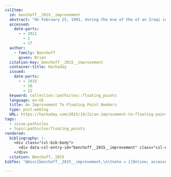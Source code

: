 ```yaml
---
cslItem:
  id: benchoff__2015__improvement
  abstract: "On February 25, 1991, during the eve of the of an Iraqi invasion of Saudi Arabia, a Scud missile fired from Iraqi positions hit a US Army barracks in\_Dhahran, Saudi Arabia. A defense was available …"
  accessed:
    date-parts:
      - - 2021
        - 1
        - 27
  author:
    - family: Benchoff
      given: Brian
  citation-key: benchoff__2015__improvement
  container-title: Hackaday
  issued:
    date-parts:
      - - 2015
        - 10
        - 22
  keyword: collection::pathicles::floating_points
  language: en-US
  title: An Improvement To Floating Point Numbers
  type: post-weblog
  URL: https://hackaday.com/2015/10/22/an-improvement-to-floating-point-numbers/
tags:
  - issue:pathicles
  - topic:pathicles/floating_points
rendered:
  bibliography: |-
    <div class="csl-bib-body">
      <div data-csl-entry-id="benchoff__2015__improvement" class="csl-entry">Benchoff, B. 2015 “An Improvement To Floating Point Numbers,” <i>Hackaday</i>, 22 October. Available at: https://hackaday.com/2015/10/22/an-improvement-to-floating-point-numbers/ (Accessed: January 27, 2021).</div>
    </div>
  citation: Benchoff, 2015
bibTex: "@misc{benchoff__2015__improvement,\n\tnote = {[Online; accessed 2021-01-27]},\n\tauthor = {Benchoff, Brian},\n\tyear = {2015},\n\tmonth = {oct 22},\n\ttitle = {An {Improvement} {To} {Floating} {Point} {Numbers}},\n\thowpublished = {https://hackaday.com/2015/10/22/an-improvement-to-floating-point-numbers/},\n}\n\n"

---
```

